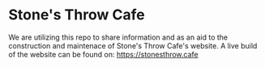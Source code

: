 # Stone's Throw Cafe
We are utilizing this repo to share information and as an aid to the construction and maintenace of Stone's Throw Cafe's website.
A live build of the website can be found on: https://stonesthrow.cafe

